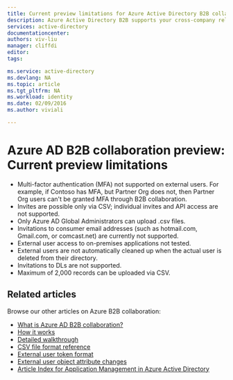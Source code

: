 ```yaml
---
title: Current preview limitations for Azure Active Directory B2B collaboration | Microsoft Azure
description: Azure Active Directory B2B supports your cross-company relationships by enabling business partners to selectively access your corporate applications
services: active-directory
documentationcenter: 
authors: viv-liu
manager: cliffdi
editor: 
tags: 

ms.service: active-directory
ms.devlang: NA
ms.topic: article
ms.tgt_pltfrm: NA
ms.workload: identity
ms.date: 02/09/2016
ms.author: viviali

---
```

# Azure AD B2B collaboration preview: Current preview limitations
* Multi-factor authentication (MFA) not supported on external users. For example, if Contoso has MFA, but Partner Org does not, then Partner Org users can't be granted MFA through B2B collaboration.
* Invites are possible only via CSV; individual invites and API access are not supported.
* Only Azure AD Global Administrators can upload .csv files.
* Invitations to consumer email addresses (such as hotmail.com, Gmail.com, or comcast.net) are currently not supported.
* External user access to on-premises applications not tested.
* External users are not automatically cleaned up when the actual user is deleted from their directory.
* Invitations to DLs are not supported.
* Maximum of 2,000 records can be uploaded via CSV.

## Related articles
Browse our other articles on Azure B2B collaboration:

* [What is Azure AD B2B collaboration?](active-directory-b2b-what-is-azure-ad-b2b.md)
* [How it works](active-directory-b2b-how-it-works.md)
* [Detailed walkthrough](active-directory-b2b-detailed-walkthrough.md)
* [CSV file format reference](active-directory-b2b-references-csv-file-format.md)
* [External user token format](active-directory-b2b-references-external-user-token-format.md)
* [External user object attribute changes](active-directory-b2b-references-external-user-object-attribute-changes.md)
* [Article Index for Application Management in Azure Active Directory](active-directory-apps-index.md)

